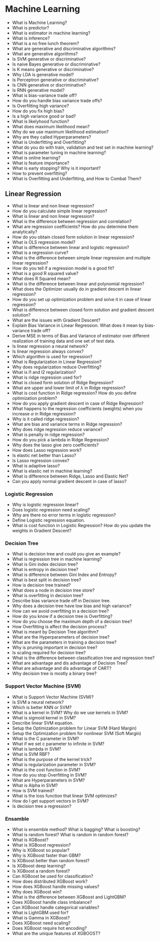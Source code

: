 # Machine Learning

- What is Machine Learning?
- What is predictor?
- What is estimator in machine learning?
- What is inference?
- What is a no free lunch theorem?
- What are generative and discriminative algorithms?
- What are generative algorithms?
- Is SVM generative or discriminative?
- Is naive Bayes generative or discriminative?
- Is K means generative or discriminative?
- Why LDA is generative model?
- Is Perceptron generative or discriminative?
- Is CNN generative or discriminative?
- Is RNN generative model?
- What is bias-variance trade off?
- How do you handle bias variance trade offs?
- Is Overfitting high variance?
- How do you fix high bias?
- Is a high variance good or bad?
- What is likelyhood function?
- What does maximum likelihood mean?
- Why do we use maximum likelihood estimation?
- Why are they called Hyperparameters?
- What is Underfitting and Overfitting?
- What do you do with train, validation and test set in machine learning?
- What is parameter tuning in machine learning?
- What is online learning?
- What is feature importance?
- What is early stopping? Why is it important?
- How to prevent overfitting?
- What is Overfitting and Underfitting, and How to Combat Them?



## Linear Regression

- What is linear and non linear regression?
- How do you calculate simple linear regression?
- What is linear and non linear regression?
- What is the difference between regression and correlation?
- What are regression coefficients? How do you determine them analytically?
- How do you obtain closed form solution in linear regression?
- What is OLS regression model?
- What is difference between linear and logistic regression?
- What is a regression curve?
- What is the difference between simple linear regression and multiple linear regression?
- How do you tell if a regression model is a good fit?
- What is a good R squared value?
- What does R Squared mean?
- What is the difference between linear and polynomial regression?
- What does the Optimizer usually do in gradient descent in linear regression?
- How do you set up optimization problem and solve it in case of linear regression?
- What is difference between closed form solution and gradient descent solution?
- What are the issues with Gradient Descent?
- Explain Bias Variance in Linear Regression. What does it mean by bias-variance trade off?
- Derive MSE in terms of Bias and Variance of estimator over different realization of training data and one set of test data.
- Is linear regression a neural network?
- Is linear regression always convex?
- Which algorithm is used for regression?
- What is Regularization in Linear Regression?
- Why does regularization reduce Overfitting?
- What is l1 and l2 regularization?
- What is ridge regression used for?
- What is closed form solution of Ridge Regression?
- What are upper and lower limit of $\lambda$ in Ridge regression?
- What is cost function in Ridge regression? How do you define optimization problem?
- How do you apply gradient descent in case of Ridge Regression?
- What happens to the regression coefficients (weights) when you increase $\alpha$ in Ridge regression?
- Why is it called ridge regression?
- What are bias and variance terms in Ridge regression?
- Why does ridge regression reduce variance?
- What is penalty in ridge regression?
- How do you pick a lambda in Ridge Regression?
- Why does the lasso give zero coefficients?
- How does Lasso regression work?
- Is elastic net better than Lasso?
- Is Lasso regression convex?
- What is adaptive lasso?
- What is elastic net in machine learning?
- What is difference between Ridge, Lasso and Elastic Net?
- Can you apply normal gradient descent in case of lasso?

### Logistic Regression

- Why is logistic regression linear?
- Does logistic regression need scaling?
- Why are there no error terms in logistic regression?
- Define Logistic regression equation.
- What is cost function in Logistic Regression? How do you update the weights in Gradient Descent?


### Decision Tree

- What is decision tree and could you give an example?
- What is regression tree in machine learning?
- What is Gini index decision tree?
- What is entropy in decision tree?
- What is difference between Gini Index and Entropy?
- What is best split in decision tree?
- How is decision tree trained?
- What does a node in decision tree store?
- What is overfitting in decision tree?
- Describe bias variance trade off in Decision tree.
- Why does a decision tree have low bias  and high variance?
- How can we avoid overfitting in a decision tree?
- How do you know if a decision tree is Overfitting?
- How do you choose the maximum depth of a decision tree?
- How Overfitting is affect the decision process?
- What is meant by Decision Tree algorithm?
- What are the Hyperparameters of decision tree?
- What are the parameters in training a decision tree?
- Why is pruning important in decision tree?
- Is scaling required for decision tree?
- What is the difference between classification tree and regression tree?
- What are advantage and dis advantage of Decision Tree?
- What are advantage and dis advantage of CART?
- Why decision tree is mostly a binary tree?

### Support Vector Machine (SVM)
- What is Support Vector Machine (SVM)?
- Is SVM a neural network?
- Which is better KNN or SVM?
- What is a kernel in SVM? Why do we use kernels in SVM?
- What is sigmoid kernel in SVM?
- Describe linear SVM equation.
- Setup the Optimization problem for Linear SVM (Hard Margin)
- Setup the Optimization problem for nonlinear SVM (Soft Margin)
- What is the C parameter in SVM?
- What if we set c parameter to infinite in SVM?
- What is lambda in SVM?
- What is SVM RBF?
- What is the purpose of the kernel trick?
- What is regularization parameter in SVM?
- What is the cost function in SVM?
- How do you stop Overfitting in SVM?
- What are Hyperparameters in SVM?
- What is Alpha in SVM?
- How is SVM trained?
- What is the loss function that linear SVM optimizes?
- How do I get support vectors in SVM?
- Is decision tree a regression?


### Ensamble

- What is ensemble method? What is bagging? What is boosting?
- What is random forest? What is random in random forest?
- What is XGBoost?
- What is XGBoost regression?
- Why is XGBoost so popular?
- Why is XGBoost faster than GBM?
- Is XGBoost better than random forest?
- Is XGBoost deep learning?
- Is XGBoost a random forest?
- Can XGBoost be used for classification?
- How does distributed XGBoost work?
- How does XGBoost handle missing values?
- Why does XGBoost win?
- What is the difference between XGBoost and LightGBM?
- Does XGBoost handle class imbalance?
- Can XGBoost handle categorical variables?
- What is LightGBM used for?
- What is Gamma in XGBoost?
- Does XGBoost need scaling?
- Does XGBoost require hot encoding?
- What are the unique features of XGBOOST?
    
    
    
    
    
    
    
    
    
    
    
    
    
    
    
    
    
    
    
    
    















